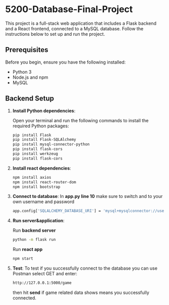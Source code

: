 # 5200-Database-Final-Project

This project is a full-stack web application that includes a Flask backend and a React frontend, connected to a MySQL database. Follow the instructions below to set up and run the project.

## Prerequisites

Before you begin, ensure you have the following installed:
- Python 3
- Node.js and npm
- MySQL

## Backend Setup

1. **Install Python dependencies**:

   Open your terminal and run the following commands to install the required Python packages:

   ```bash
   pip install Flask
   pip install Flask-SQLAlchemy
   pip install mysql-connector-python
   pip install flask-cors
   pip install werkzeug
   pip install flask-cors
2. **Install react dependencies**:
   ```bash
   npm install axios
   npm install react-router-dom
   npm install bootstrap
3. **Connect to database**:
In __app.py line 10__ make sure to switch <username> and <password> to your own username and password
   ```bash
   app.config['SQLALCHEMY_DATABASE_URI'] = 'mysql+mysqlconnector://username:password@localhost:3306/gamedatabase'
   ```

4. **Run server&application**:

   Run __backend server__
   ```bash
   python -m flask run
   ```
   Run __react app__
   ```bash
   npm start
   ```

5. **Test**:
   To test if you successfully connect to the database you can use Postman
   select GET and enter:
   ```bash
   http://127.0.0.1:5000/game
   ```
   then hit __send__ if game related data shows means you successfully connected.